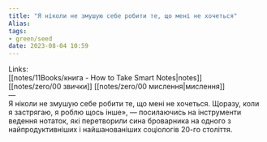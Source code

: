 ```yaml
---
title: "Я ніколи не змушую себе робити те, що мені не хочеться"
Alias: 
tags:
- green/seed
date: 2023-08-04 10:59
---
```

Links:  
[[notes/11Books/книга - How to Take Smart Notes|notes]]  
[[notes/zero/00 звички]] [[notes/zero/00 мислення|мислення]]  
—  
Я ніколи не змушую себе робити те, що мені не хочеться. Щоразу, коли я застрягаю, я роблю щось інше», — посилаючись на інструменти ведення нотаток, які перетворили сина броварника на одного з найпродуктивніших і найшанованіших соціологів 20-го століття.


